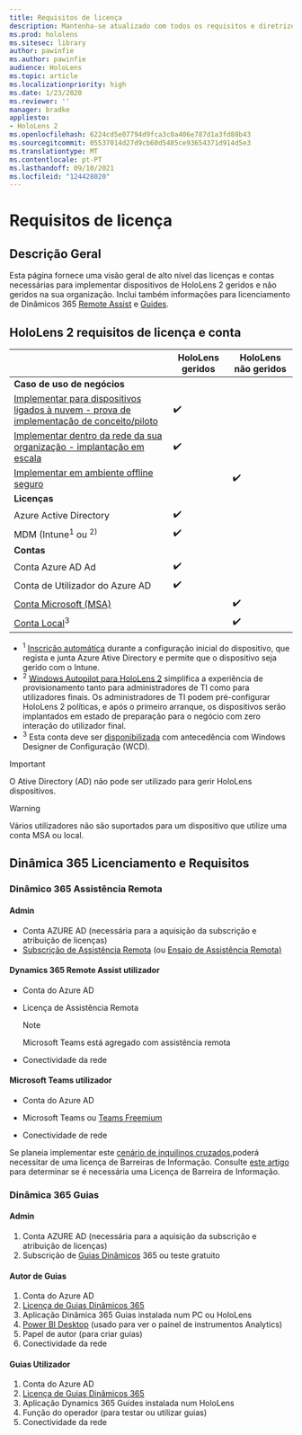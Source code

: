 ```yaml
---
title: Requisitos de licença
description: Mantenha-se atualizado com todos os requisitos e diretrizes de licenciamento necessários para a gestão de dispositivos móveis, HoloLens e Assistência Remota.
ms.prod: hololens
ms.sitesec: library
author: pawinfie
ms.author: pawinfie
audience: HoloLens
ms.topic: article
ms.localizationpriority: high
ms.date: 1/23/2020
ms.reviewer: ''
manager: bradke
appliesto:
- HoloLens 2
ms.openlocfilehash: 6224cd5e07794d9fca3c0a406e787d1a3fd88b43
ms.sourcegitcommit: 05537014d27d9cb60d5485ce93654371d914d5e3
ms.translationtype: MT
ms.contentlocale: pt-PT
ms.lasthandoff: 09/10/2021
ms.locfileid: "124428020"
---
```

# <a name="license-requirements"></a>Requisitos de licença

## <a name="overview"></a>Descrição Geral
Esta página fornece uma visão geral de alto nível das licenças e contas necessárias para implementar dispositivos de HoloLens 2 geridos e não geridos na sua organização. Inclui também informações para licenciamento de Dinâmicos 365 [Remote Assist](#dynamics-365-remote-assist) e [Guides](#dynamics-365-guides).

## <a name="hololens-2-license-and-account-requirements"></a>HoloLens 2 requisitos de licença e conta

 
|       &nbsp;      | HoloLens geridos | HoloLens não geridos |
|-------------------|-----------------|---------------------|
| **Caso de uso de negócios** | | |
| [Implementar para dispositivos ligados à nuvem - prova de implementação de conceito/piloto](hololens-requirements.md#scenario-a-deploy-to-cloud-connected-devices)  | ✔️| |
| [Implementar dentro da rede da sua organização - implantação em escala](hololens-requirements.md#scenario-b-deploy-inside-your-organizations-network) | ✔️| |
| [Implementar em ambiente offline seguro](hololens-requirements.md#scenario-c-deploy-in-secure-offline-environment) | | ✔️ |
| **Licenças** | | |
| Azure Active Directory | ✔️ | |
| MDM (Intune<sup>1</sup> ou <sup>2)</sup> | ✔️  | |
| **Contas** |  | |
| Conta Azure AD Ad | ✔️ |  |
| Conta de Utilizador do Azure AD | ✔️ | |
| [Conta Microsoft (MSA)](/windows/security/identity-protection/access-control/microsoft-accounts)| | ✔️ |
| [Conta Local](/windows/security/identity-protection/access-control/local-accounts)<sup>3</sup> | | ✔️ |
- <sup>1</sup> [Inscrição automática](/mem/intune/enrollment/windows-enroll#enable-windows-10-automatic-enrollment) durante a configuração inicial do dispositivo, que regista e junta Azure Ative Directory e permite que o dispositivo seja gerido com o Intune.
- <sup>2</sup> [Windows Autopilot para HoloLens 2](hololens2-autopilot.md) simplifica a experiência de provisionamento tanto para administradores de TI como para utilizadores finais. Os administradores de TI podem pré-configurar HoloLens 2 políticas, e após o primeiro arranque, os dispositivos serão implantados em estado de preparação para o negócio com zero interação do utilizador final.
- <sup>3</sup> Esta conta deve ser [disponibilizada](hololens-provisioning.md#provisioning-package-hololens-wizard) com antecedência com Windows Designer de Configuração (WCD).

> [!IMPORTANT]
> O Ative Directory (AD) não pode ser utilizado para gerir HoloLens dispositivos.
 
> [!WARNING]
> Vários utilizadores não são suportados para um dispositivo que utilize uma conta MSA ou local.

## <a name="dynamics-365-licensing-and-requirements"></a>Dinâmica 365 Licenciamento e Requisitos

### <a name="dynamics-365-remote-assist"></a>Dinâmico 365 Assistência Remota 

#### <a name="admin"></a>Admin

- Conta AZURE AD (necessária para a aquisição da subscrição e atribuição de licenças)
- [Subscrição de Assistência Remota](/dynamics365/mixed-reality/remote-assist/buy-and-deploy-remote-assist) (ou [Ensaio de Assistência Remota)](/dynamics365/mixed-reality/remote-assist/try-remote-assist)
    
#### <a name="dynamics-365-remote-assist-user"></a>Dynamics 365 Remote Assist utilizador

- Conta do Azure AD

- Licença de Assistência Remota 

  > [!NOTE]
  > Microsoft Teams está agregado com assistência remota

- Conectividade da rede

#### <a name="microsoft-teams-user"></a>Microsoft Teams utilizador

- Conta do Azure AD

- Microsoft Teams ou [Teams Freemium](https://products.office.com/microsoft-teams/free)

- Conectividade de rede

Se planeia implementar este [cenário de inquilinos cruzados,](/dynamics365/mixed-reality/remote-assist/cross-tenant-overview#scenario-2-leasing-services-to-other-tenants)poderá necessitar de uma licença de Barreiras de Informação. Consulte [este artigo](/dynamics365/mixed-reality/remote-assist/cross-tenant-licensing-implementation#step-1-determine-if-information-barriers-are-necessary) para determinar se é necessária uma Licença de Barreira de Informação.

### <a name="dynamics-365-guides"></a>Dinâmica 365 Guias 

#### <a name="admin"></a>Admin

1. Conta AZURE AD (necessária para a aquisição da subscrição e atribuição de licenças)
2. Subscrição de [Guias Dinâmicos](/dynamics365/mixed-reality/guides/setup-step-one) 365 ou teste gratuito

#### <a name="guides-author"></a>Autor de Guias

1. Conta do Azure AD
1. [Licença de Guias Dinâmicos 365](/dynamics365/mixed-reality/guides/requirements)
1. Aplicação Dinâmica 365 Guias instalada num PC ou HoloLens
1. [Power BI Desktop](https://powerbi.microsoft.com/desktop/) (usado para ver o painel de instrumentos Analytics)
1. Papel de autor (para criar guias)
1. Conectividade da rede

#### <a name="guides-user"></a>Guias Utilizador

1. Conta do Azure AD
1. [Licença de Guias Dinâmicos 365](/dynamics365/mixed-reality/guides/requirements)
1. Aplicação Dynamics 365 Guides instalada num HoloLens
1. Função do operador (para testar ou utilizar guias)
1. Conectividade da rede
